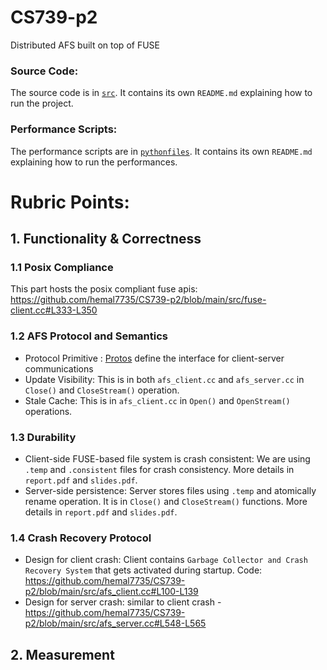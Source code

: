 # CS739-p2
Distributed AFS built on top of FUSE

### Source Code:
The source code is in [`src`](/src). It contains its own `README.md` explaining how to run the project.

### Performance Scripts:
The performance scripts are in [`pythonfiles`](/pythonfiles). It contains its own `README.md` explaining how to run the performances.

# Rubric Points:

## 1. Functionality & Correctness

### 1.1 Posix Compliance
This part hosts the posix compliant fuse apis: https://github.com/hemal7735/CS739-p2/blob/main/src/fuse-client.cc#L333-L350

### 1.2 AFS Protocol and Semantics
- Protocol Primitive : [Protos](/src/protos/afs.proto) define the interface for client-server communications
- Update Visibility: This is in both `afs_client.cc` and `afs_server.cc` in `Close()` and `CloseStream()` operation.
- Stale Cache: This is in `afs_client.cc` in `Open()` and `OpenStream()` operations.

### 1.3 Durability
- Client-side FUSE-based file system is crash consistent: We are using `.temp` and `.consistent` files for crash consistency. More details in `report.pdf` and `slides.pdf`.
- Server-side persistence: Server stores files using `.temp` and atomically rename operation. It is in `Close()` and `CloseStream()` functions. More details in `report.pdf` and `slides.pdf`.

### 1.4 Crash Recovery Protocol
- Design for client crash: Client contains `Garbage Collector and Crash Recovery System` that gets activated during startup. Code: https://github.com/hemal7735/CS739-p2/blob/main/src/afs_client.cc#L100-L139
- Design for server crash: similar to client crash - https://github.com/hemal7735/CS739-p2/blob/main/src/afs_server.cc#L548-L565


## 2. Measurement

